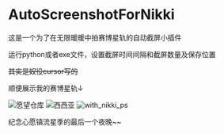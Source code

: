 # AutoScreenshotForNikki
这是一个为了在无限暖暖中拍赛博星轨的自动截屏小插件  

运行python或者exe文件，设置截屏时间间隔和截屏数量及保存位置  

~~其实是奴役cursor写的~~  

顺便展示我的赛博星轨↓  

![愿望仓库](https://github.com/user-attachments/assets/39ba7c44-5b8b-4d03-8192-7f0fa6f0da0b)
![西西亚](https://github.com/user-attachments/assets/11f63266-2a01-4311-94a6-63aecfab1bef)
![with_nikki_ps](https://github.com/user-attachments/assets/30737b61-fb6a-480b-b967-ccacd657549b)

纪念心愿镇流星季的最后一个夜晚~~
